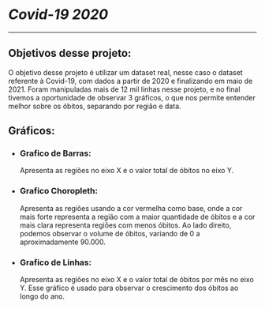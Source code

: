 <h1><em>Covid-19 2020</em></h1>
<hr/>
<h2>Objetivos desse projeto:</h2>
  <p>O objetivo desse projeto é utilizar um dataset real, nesse caso o dataset referente à Covid-19, com dados a partir de 2020 e finalizando em maio de 2021. Foram manipuladas mais de 12 mil linhas nesse projeto, e no final tivemos a oportunidade de observar 3 gráficos, o que nos permite entender melhor sobre os óbitos, separando por região e data.</p>
<h2>Gráficos:</h2>
  <ul>
    <li><h3>Grafico de Barras:</h3>
      <p>Apresenta as regiões no eixo X e o valor total de óbitos no eixo Y.</p></li>
    <li><h3>Grafico Choropleth:</h3>
      <p>Apresenta as regiões usando a cor vermelha como base, onde a cor mais forte representa a região com a maior quantidade de óbitos e a cor mais clara representa regiões com menos óbitos. Ao lado direito, podemos observar o volume de óbitos, variando de 0 a aproximadamente 90.000.</p></li>
    <li><h3>Grafico de Linhas:</h3>
      <p>Apresenta as regiões no eixo X e o valor total de óbitos por mês no eixo Y. Esse gráfico é usado para observar o crescimento dos óbitos ao longo do ano.</p></li>
  </ul>
